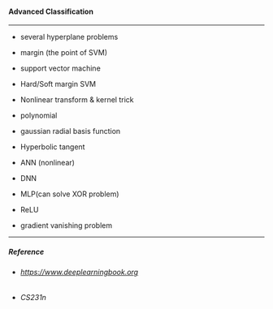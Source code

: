 #### Advanced Classification

---

* several hyperplane problems
* margin (the point of SVM)

* support vector machine
* Hard/Soft margin SVM
* Nonlinear transform & kernel trick

* polynomial
* gaussian radial basis function
* Hyperbolic tangent

* ANN (nonlinear)
* DNN
* MLP(can solve XOR problem)
* ReLU

* gradient vanishing problem

---

##### Reference

* ###### https://www.deeplearningbook.org
* ###### CS231n

